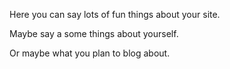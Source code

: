 Here you can say lots of fun things about your site. 

Maybe say a some things about yourself.

Or maybe what you plan to blog about.
